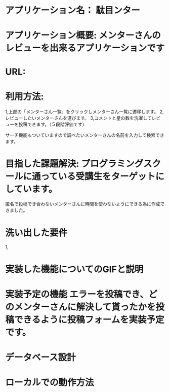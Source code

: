 # アプリケーション名：  駄目ンター

# アプリケーション概要:  メンターさんのレビューを出来るアプリケーションです

# URL:  

# 利用方法:
  1,上部の「メンターさん一覧」をクリックしメンターさん一覧に遷移します。
  2,レビューしたいメンターさんを選びます。
  3,コメントと星の数を洗濯してレビューを投稿できます。（５段階評価です）

  サーチ機能もついていますので調べたいメンターさんの名前を入力して検索できます。

# 目指した課題解決:  プログラミングスクールに通っている受講生をターゲットにしています。
  匿名で投稿でき合わないメンターさんに時間を使わないようにできる為に作成できました。

# 洗い出した要件
  1,

# 実装した機能についてのGIFと説明

# 実装予定の機能 エラーを投稿でき、どのメンターさんに解決して貰ったかを投稿できるように投稿フォームを実装予定です。

# データベース設計

# ローカルでの動作方法